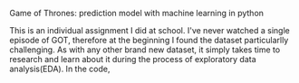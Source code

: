 Game of Thrones: prediction model with machine learning in python

This is an individual assignment I did at school.
I've never watched a single episode of GOT, therefore at the beginning I found the dataset particularlly challenging.
As with any other brand new dataset, it simply takes time to research and learn about it during the process of exploratory data analysis(EDA).
In the code, 
